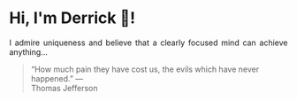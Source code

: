 # Hi, I'm Derrick 👋!
<p align="justify">I admire uniqueness and believe that a clearly focused mind can achieve anything...</p> 
<!-- #quote-start -->
<blockquote>&ldquo;How much pain they have cost us, the evils which have never happened.&rdquo; &mdash; <footer>Thomas Jefferson</footer></blockquote>
<!-- #quote-end -->
